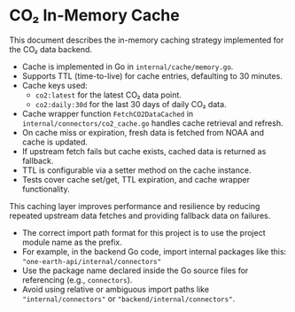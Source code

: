 # CO₂ In-Memory Cache

This document describes the in-memory caching strategy implemented for the CO₂ data backend.

- Cache is implemented in Go in `internal/cache/memory.go`.
- Supports TTL (time-to-live) for cache entries, defaulting to 30 minutes.
- Cache keys used:
  - `co2:latest` for the latest CO₂ data point.
  - `co2:daily:30d` for the last 30 days of daily CO₂ data.
- Cache wrapper function `FetchCO2DataCached` in `internal/connectors/co2_cache.go` handles cache retrieval and refresh.
- On cache miss or expiration, fresh data is fetched from NOAA and cache is updated.
- If upstream fetch fails but cache exists, cached data is returned as fallback.
- TTL is configurable via a setter method on the cache instance.
- Tests cover cache set/get, TTL expiration, and cache wrapper functionality.

This caching layer improves performance and resilience by reducing repeated upstream data fetches and providing fallback data on failures.

- The correct import path format for this project is to use the project module name as the prefix.
- For example, in the backend Go code, import internal packages like this:
  `"one-earth-api/internal/connectors"`
- Use the package name declared inside the Go source files for referencing (e.g., `connectors`).
- Avoid using relative or ambiguous import paths like `"internal/connectors"` or `"backend/internal/connectors"`.
